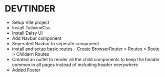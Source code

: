 # DEVTINDER

- Setup Vite project
- Install TailwindCss
- Install Daisy UI
- Add Navbar component
- Seperated Navbar to seperate component
- install and setup basic routes - Create BrowserRouter > Routes > Route > Childern Routes
- Created an outlet to render all the child components to keep the header common in all pages instead of including header everywhere
- Added Footer